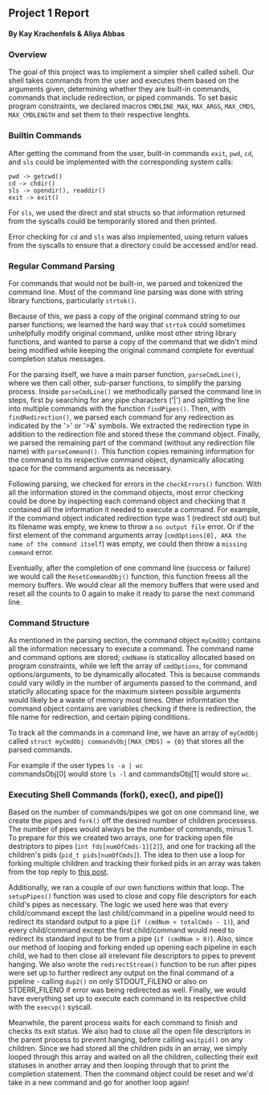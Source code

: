 ## Project 1 Report
#### By Kay Krachenfels & Aliya Abbas

### Overview
The goal of this project was to implement a simpler shell called sshell.
Our shell takes commands from the user and executes them based on
the arguments given, determining whether they are built-in commands, commands
that include redirection, or piped commands. 
To set basic program constraints, we declared macros `CMDLINE_MAX`, `MAX_ARGS`,
`MAX_CMDS`, `MAX_CMDLENGTH` and set them to their respective lenghts.

### Builtin Commands 
After getting the command from the user, built-in commands `exit`, `pwd`, `cd`, and `sls` could be implemented with the corresponding system calls:

```
pwd -> getcwd()
cd -> chdir()
sls -> opendir(), readdir()
exit -> exit()
```
For `sls`, we used the direct and stat structs so that information returned from the syscalls could be temporarily stored and then printed.

Error checking for `cd` and `sls` was also implemented, using return values from the syscalls to ensure that a directory could be accessed and/or read.


### Regular Command Parsing
For commands that would not be built-in, we parsed and tokenized the command 
line. Most of the command line parsing was done with string library functions, particularly `strtok()`. 

Because of this, we pass a copy of the original command string to our parser functions; we learned the hard way that `strtok` could sometimes unhelpfully modify original command, unlike most other string library functions, and wanted to parse a copy of the command that we didn't mind being modified while keeping the original command complete for eventual completion status messages.

For the parsing itself, we have a main parser function, `parseCmdLine()`, where we then call other, sub-parser functions, to simplify the parsing process. Inside `parseCmdLine()`  we methodically parsed the command line in steps, first by searching for any pipe characters ('|') and splitting the line into multiple commands with the function `findPipes()`. 
Then, with `findRedirection()`, we parsed each command for any redirection as indicated by the '>' or '>&' symbols. We extracted the redirection type in addition to the redirection file and stored these the command object.
Finally, we parsed the remaining part of the command (without any redirection file name) with `parseCommand()`. This function copies remaining information for the command to its respective command object, dynamically allocating space for the command arguments as necessary.

Following parsing, we checked for errors in the `checkErrors()` function. With all the information stored in the command objects, most error checking could be done by inspecting each command object and checking that it contained all the information it needed to execute a command. For example, if the command object indicated redirection type was 1 (redirect std out) but its filename was empty, we knew to throw a `no output file` error. Or if the first element of the command arguments array (`cmdOptions[0], AKA the name of the command itself`) was empty, we could then throw a `missing command` error.

Eventually, after the completion of one command line (success or failure)
we would call the `ResetCommandObj()` function, this function freess 
all the memory buffers. 
We would clear all the memory buffers that were used and reset all the 
counts to 0 again to make it ready to parse the next command line.  



### Command Structure
As mentioned in the parsing section, the command object `myCmdObj` contains all the information necessary to execute a command. 
The command name and command options are stored; `cmdName` is staticalloy allocated based on program constraints, while we left the array of `cmdOptions`, for command options/arguments, to be dynamically allocated. This is because commands could vary wildly in the number of arguments passed to the command, and staticlly allocating space for the maximum sixteen possible arguments would likely be a waste of memory most times. 
Other informtation the command object contains are variables checking if there is redirection, the file name for redirection, and certain piping conditions.

To track all the commands in a command line, we have an array of `myCmdObj` called `struct myCmdObj commandsObj[MAX_CMDS] = {0}` that stores all the parsed commands.

For example if the user types `ls -a | wc`  
commandsObj[0] would store `ls -l` and commandsObj[1] would store `wc`. 



### Executing Shell Commands (fork(), exec(), and pipe())

Based on the number of commands/pipes we got on one command line, we create the pipes and `fork()` off the desired number of children processess.
The number of pipes would always be the number of commands, minus 1.
To prepare for this we created two arrays, one for tracking open file destriptors to pipes (`int fds[numOfCmds-1][2]`), and one for tracking all the children's pids (`pid_t pids[numOfCmds]`). The idea to then use a loop for forking multiple children and tracking their forked pids in an array was taken from the top reply to [this post](https://stackoverflow.com/questions/1381089/multiple-fork-concurrency).

Additionally, we ran a couple of our own functions within that loop. The `setupPipes()` function was used to close and copy file descriptors for each child's pipes as necessary. The logic we used here was that every child/command except the last child/command in a pipeline would need to redirect its standard output to a pipe (`if (cmdNum < totalCmds - 1)`), and every child/command except the first child/command would need to redirect its standard input to be from a pipe (`if (cmdNum > 0)`). Also, since our method of looping and forking ended up opening each pipeline in each child, we had to then close all irrelevant file descriptors to pipes to prevent hanging. We also wrote the `redirectStream()` function to be run after pipes were set up to further redirect any output on the final command of a pipeline - calling `dup2()` on only STDOUT_FILENO or also on STDERR_FILENO if error was being redirected as well. Finally, we would have everything set up to execute each command in its respective child with the `execvp()` syscall.

Meanwhile, the parent process waits for each command to finish and checks its 
exit status. We also had to close all the open file descriptors in the parent process to prevent hanging, before calling `waitpid()` on any children. Since we had stored all the children pids in an array, we simply looped through this array and waited on all the children, collecting their exit statuses in another array and then looping through that to print the completion statement. Then the command object could be reset and we'd take in a new command and go for another loop again!
